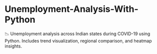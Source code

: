 # Unemployment-Analysis-With-Python
📉 Unemployment analysis across Indian states during COVID-19 using Python. Includes trend visualization, regional comparison, and heatmap insights.
